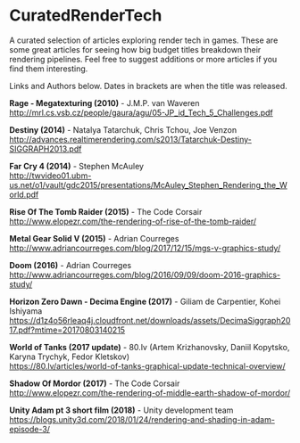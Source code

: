 # CuratedRenderTech
A curated selection of articles exploring render tech in games.
These are some great articles for seeing how big budget titles breakdown their rendering pipelines.  Feel free to suggest additions or more articles if you find them interesting. 

Links and Authors below. Dates in brackets are when the title was released.

**Rage - Megatexturing (2010)** - J.M.P. van Waveren\
http://mrl.cs.vsb.cz/people/gaura/agu/05-JP_id_Tech_5_Challenges.pdf

**Destiny (2014)** - Natalya Tatarchuk, Chris Tchou, Joe Venzon\
http://advances.realtimerendering.com/s2013/Tatarchuk-Destiny-SIGGRAPH2013.pdf

**Far Cry 4 (2014)** - Stephen McAuley\
http://twvideo01.ubm-us.net/o1/vault/gdc2015/presentations/McAuley_Stephen_Rendering_the_World.pdf

**Rise Of The Tomb Raider (2015)** - The Code Corsair\
http://www.elopezr.com/the-rendering-of-rise-of-the-tomb-raider/

**Metal Gear Solid V (2015)** - Adrian Courreges\
http://www.adriancourreges.com/blog/2017/12/15/mgs-v-graphics-study/

**Doom (2016)** - Adrian Courreges\
http://www.adriancourreges.com/blog/2016/09/09/doom-2016-graphics-study/

**Horizon Zero Dawn - Decima Engine (2017)** - Giliam de Carpentier, Kohei Ishiyama
https://d1z4o56rleaq4j.cloudfront.net/downloads/assets/DecimaSiggraph2017.pdf?mtime=20170803140215

**World of Tanks (2017 update)** - 80.lv (Artem Krizhanovsky, Daniil Kopytsko, Karyna Trychyk, Fedor Kletskov)\
https://80.lv/articles/world-of-tanks-graphical-update-technical-overview/

**Shadow Of Mordor (2017)** - The Code Corsair\
http://www.elopezr.com/the-rendering-of-middle-earth-shadow-of-mordor/

**Unity Adam pt 3 short film (2018)** - Unity development team\
https://blogs.unity3d.com/2018/01/24/rendering-and-shading-in-adam-episode-3/
